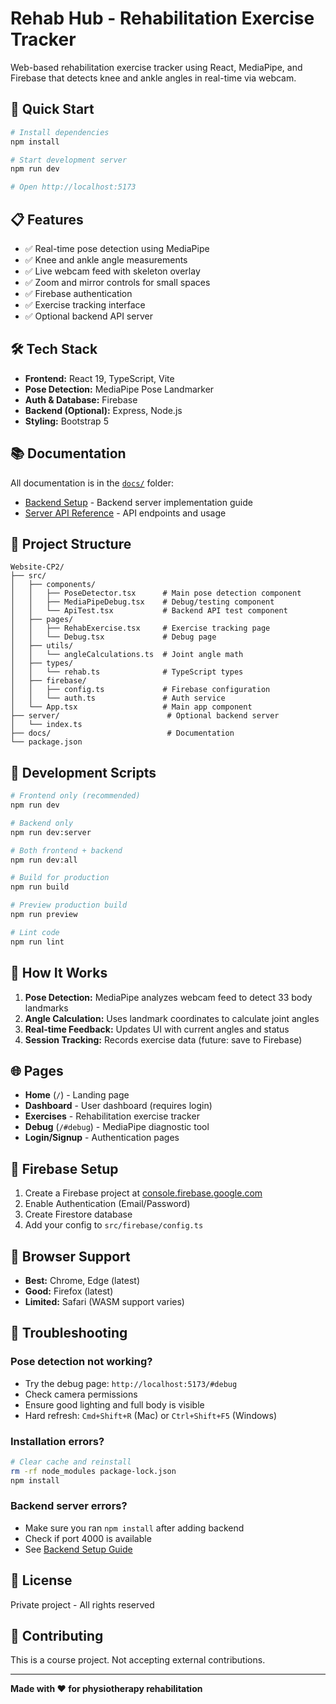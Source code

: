 # Rehab Hub - Rehabilitation Exercise Tracker

Web-based rehabilitation exercise tracker using React, MediaPipe, and Firebase that detects knee and ankle angles in real-time via webcam.

## 🚀 Quick Start

```bash
# Install dependencies
npm install

# Start development server
npm run dev

# Open http://localhost:5173
```

## 📋 Features

- ✅ Real-time pose detection using MediaPipe
- ✅ Knee and ankle angle measurements
- ✅ Live webcam feed with skeleton overlay
- ✅ Zoom and mirror controls for small spaces
- ✅ Firebase authentication
- ✅ Exercise tracking interface
- ✅ Optional backend API server

## 🛠️ Tech Stack

- **Frontend:** React 19, TypeScript, Vite
- **Pose Detection:** MediaPipe Pose Landmarker
- **Auth & Database:** Firebase
- **Backend (Optional):** Express, Node.js
- **Styling:** Bootstrap 5

## 📚 Documentation

All documentation is in the [`docs/`](./docs/) folder:

- [Backend Setup](./docs/BACKEND_SETUP_COMPLETE.md) - Backend server implementation guide
- [Server API Reference](./docs/SERVER_README.md) - API endpoints and usage

## 🎯 Project Structure

```
Website-CP2/
├── src/
│   ├── components/
│   │   ├── PoseDetector.tsx      # Main pose detection component
│   │   ├── MediaPipeDebug.tsx    # Debug/testing component
│   │   └── ApiTest.tsx           # Backend API test component
│   ├── pages/
│   │   ├── RehabExercise.tsx     # Exercise tracking page
│   │   └── Debug.tsx             # Debug page
│   ├── utils/
│   │   └── angleCalculations.ts  # Joint angle math
│   ├── types/
│   │   └── rehab.ts              # TypeScript types
│   ├── firebase/
│   │   ├── config.ts             # Firebase configuration
│   │   └── auth.ts               # Auth service
│   └── App.tsx                   # Main app component
├── server/                        # Optional backend server
│   └── index.ts
├── docs/                          # Documentation
└── package.json
```

## 🔧 Development Scripts

```bash
# Frontend only (recommended)
npm run dev

# Backend only
npm run dev:server

# Both frontend + backend
npm run dev:all

# Build for production
npm run build

# Preview production build
npm run preview

# Lint code
npm run lint
```

## 🎥 How It Works

1. **Pose Detection:** MediaPipe analyzes webcam feed to detect 33 body landmarks
2. **Angle Calculation:** Uses landmark coordinates to calculate joint angles
3. **Real-time Feedback:** Updates UI with current angles and status
4. **Session Tracking:** Records exercise data (future: save to Firebase)

## 🌐 Pages

- **Home** (`/`) - Landing page
- **Dashboard** - User dashboard (requires login)
- **Exercises** - Rehabilitation exercise tracker
- **Debug** (`/#debug`) - MediaPipe diagnostic tool
- **Login/Signup** - Authentication pages

## 🔐 Firebase Setup

1. Create a Firebase project at [console.firebase.google.com](https://console.firebase.google.com)
2. Enable Authentication (Email/Password)
3. Create Firestore database
4. Add your config to `src/firebase/config.ts`

## 📱 Browser Support

- **Best:** Chrome, Edge (latest)
- **Good:** Firefox (latest)
- **Limited:** Safari (WASM support varies)

## 🐛 Troubleshooting

### Pose detection not working?
- Try the debug page: `http://localhost:5173/#debug`
- Check camera permissions
- Ensure good lighting and full body is visible
- Hard refresh: `Cmd+Shift+R` (Mac) or `Ctrl+Shift+F5` (Windows)

### Installation errors?
```bash
# Clear cache and reinstall
rm -rf node_modules package-lock.json
npm install
```

### Backend server errors?
- Make sure you ran `npm install` after adding backend
- Check if port 4000 is available
- See [Backend Setup Guide](./docs/BACKEND_SETUP_COMPLETE.md)

## 📄 License

Private project - All rights reserved

## 🤝 Contributing

This is a course project. Not accepting external contributions.

---

**Made with ❤️ for physiotherapy rehabilitation**
